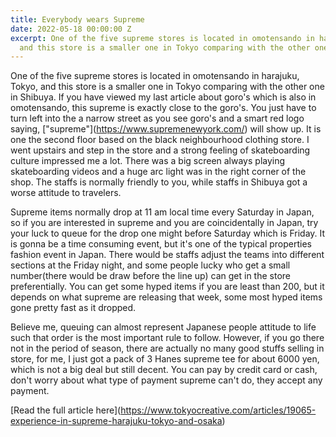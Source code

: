```yaml
---
title: Everybody wears Supreme
date: 2022-05-18 00:00:00 Z
excerpt: One of the five supreme stores is located in omotensando in harajuku, Tokyo,
  and this store is a smaller one in Tokyo comparing with the other one in Shibuya.
---
```


One of the five supreme stores is located in omotensando in harajuku, Tokyo, and this store is a smaller one in Tokyo comparing with the other one in Shibuya. If you have viewed my last article about goro's which is also in omotensando, this supreme is exactly close to the goro's. You just have to turn left into the a narrow street as you see goro's and a smart red logo saying, \["supreme"\](https://www.supremenewyork.com/) will show up. It is one the second floor based on the black neighbourhood clothing store. I went upstairs and step in the store and a strong feeling of skateboarding culture impressed me a lot. There was a big screen always playing skateboarding videos and a huge arc light was in the right corner of the shop. The staffs is normally friendly to you, while staffs in Shibuya got a worse attitude to travelers. 

Supreme items normally drop at 11 am local time every Saturday in Japan, so if you are interested in supreme and you are coincidentally in Japan, try your luck to queue for the drop one might before Saturday which is Friday. It is gonna be a time consuming event, but it's one of the typical properties fashion event in Japan. There would be staffs adjust the teams into different sections at the Friday night, and some people lucky who get a small number(there would be draw before the line up) can get in the store preferentially. You can get some hyped  items if you are least than 200, but it depends on what supreme are releasing that week, some most hyped items gone pretty fast as it dropped.  

Believe me, queuing can almost represent Japanese people attitude to life such that order is the most important rule to follow. However, if you go there not in the period of season, there are actually no many good stuffs selling in store, for me, I just got a pack of 3 Hanes supreme tee for about 6000 yen, which is not a big deal but still decent. You can pay by credit card or cash, don't worry about what type of payment supreme can't do, they accept any payment.

\[Read the full article here\](https://www.tokyocreative.com/articles/19065-experience-in-supreme-harajuku-tokyo-and-osaka)